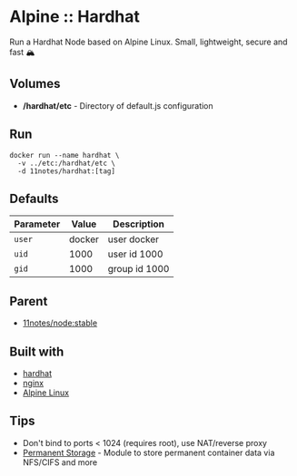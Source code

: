 # Alpine :: Hardhat
Run a Hardhat Node based on Alpine Linux. Small, lightweight, secure and fast 🏔️

## Volumes
* **/hardhat/etc** - Directory of default.js configuration

## Run
```shell
docker run --name hardhat \
  -v ../etc:/hardhat/etc \
  -d 11notes/hardhat:[tag]
```

## Defaults
| Parameter | Value | Description |
| --- | --- | --- |
| `user` | docker | user docker |
| `uid` | 1000 | user id 1000 |
| `gid` | 1000 | group id 1000 |

## Parent
* [11notes/node:stable](https://github.com/11notes/docker-node)

## Built with
* [hardhat](https://hardhat.org)
* [nginx](https://nginx.org)
* [Alpine Linux](https://alpinelinux.org)

## Tips
* Don't bind to ports < 1024 (requires root), use NAT/reverse proxy
* [Permanent Storage](https://github.com/11notes/alpine-docker-netshare) - Module to store permanent container data via NFS/CIFS and more